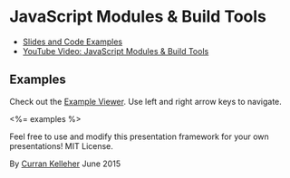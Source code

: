 # JavaScript Modules & Build Tools

* [Slides and Code Examples](http://curran.github.io/screencasts/jsModulesAndBuildTools/examples/viewer/#/)
* [YouTube Video: JavaScript Modules & Build Tools](https://www.youtube.com/watch?v=U4ja6HeBm6s)

## Examples

Check out the [Example Viewer](http://curran.github.io/screencasts/jsModulesAndBuildTools/examples/viewer/#/1). Use left and right arrow keys to navigate.

<%= examples %>

Feel free to use and modify this presentation framework for your own presentations! MIT License.

By [Curran Kelleher](https://github.com/curran/portfolio) June 2015
